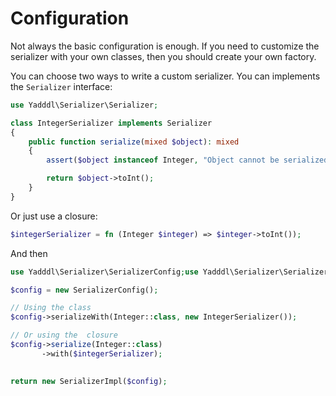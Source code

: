 # Configuration

Not always the basic configuration is enough. If you need to customize the serializer with your own classes, then you should create your own factory.

You can choose two ways to write a custom serializer. You can implements the `Serializer` interface: 
```php
use Yadddl\Serializer\Serializer;

class IntegerSerializer implements Serializer
{
    public function serialize(mixed $object): mixed
    {
        assert($object instanceof Integer, "Object cannot be serialized");

        return $object->toInt();
    }
}
````
Or just use a closure:
```php
$integerSerializer = fn (Integer $integer) => $integer->toInt());
```
And then

```php
use Yadddl\Serializer\SerializerConfig;use Yadddl\Serializer\Serializers\SerializerImpl;

$config = new SerializerConfig();

// Using the class
$config->serializeWith(Integer::class, new IntegerSerializer());

// Or using the  closure
$config->serialize(Integer::class)
       ->with($integerSerializer);
      

return new SerializerImpl($config);
```
